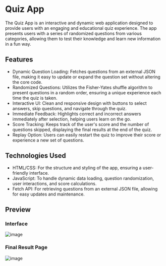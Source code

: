 # Quiz App
The Quiz App is an interactive and dynamic web application designed to provide users with an engaging and educational quiz experience. The app presents users with a series of randomized questions from various categories, allowing them to test their knowledge and learn new information in a fun way.

## Features
+ Dynamic Question Loading: Fetches questions from an external JSON file, making it easy to update or expand the question set without altering the core code.
+ Randomized Questions: Utilizes the Fisher-Yates shuffle algorithm to present questions in a random order, ensuring a unique experience each time the quiz is taken.
+ Interactive UI: Clean and responsive design with buttons to select answers, skip questions, and navigate through the quiz.
+ Immediate Feedback: Highlights correct and incorrect answers immediately after selection, helping users learn on the go.
+ Score Tracking: Keeps track of the user's score and the number of questions skipped, displaying the final results at the end of the quiz.
+ Replay Option: Users can easily restart the quiz to improve their score or experience a new set of questions.

## Technologies Used
+ HTML/CSS: For the structure and styling of the app, ensuring a user-friendly interface.
+ JavaScript: To handle dynamic data loading, question randomization, user interactions, and score calculations.
+ Fetch API: For retrieving questions from an external JSON file, allowing for easy updates and maintenance.

## Preview
### Interface
![image](https://github.com/mukund31/quizApp/assets/93475007/19437046-e6e3-47fb-a472-421d750fd125)

### Final Result Page
![image](https://github.com/mukund31/quizApp/assets/93475007/c07985e3-ebbd-4292-b194-d574b69d41a5)
